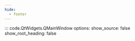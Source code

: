 ```yaml
---
hide:
  - footer
---
```


::: code.QtWidgets.QMainWindow
    options:
        show_source: false
        show_root_heading: false